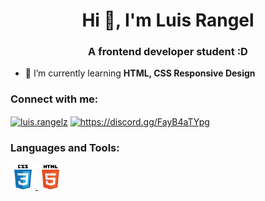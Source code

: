 <h1 align="center">Hi 👋, I'm Luis Rangel</h1>
<h3 align="center">A frontend developer student :D</h3>

- 🌱 I’m currently learning **HTML, CSS Responsive Design**

<h3 align="left">Connect with me:</h3>
<p align="left">
<a href="https://instagram.com/luis.rangelz" target="blank"><img align="center" src="https://raw.githubusercontent.com/rahuldkjain/github-profile-readme-generator/master/src/images/icons/Social/instagram.svg" alt="luis.rangelz" height="30" width="40" /></a>
<a href="https://discord.gg/https://discord.gg/FayB4aTYpg" target="blank"><img align="center" src="https://raw.githubusercontent.com/rahuldkjain/github-profile-readme-generator/master/src/images/icons/Social/discord.svg" alt="https://discord.gg/FayB4aTYpg" height="30" width="40" /></a>
</p>

<h3 align="left">Languages and Tools:</h3>
<p align="left"> <a href="https://www.w3schools.com/css/" target="_blank" rel="noreferrer"> <img src="https://raw.githubusercontent.com/devicons/devicon/master/icons/css3/css3-original-wordmark.svg" alt="css3" width="40" height="40"/> </a> <a href="https://www.w3.org/html/" target="_blank" rel="noreferrer"> <img src="https://raw.githubusercontent.com/devicons/devicon/master/icons/html5/html5-original-wordmark.svg" alt="html5" width="40" height="40"/> </a> </p>

